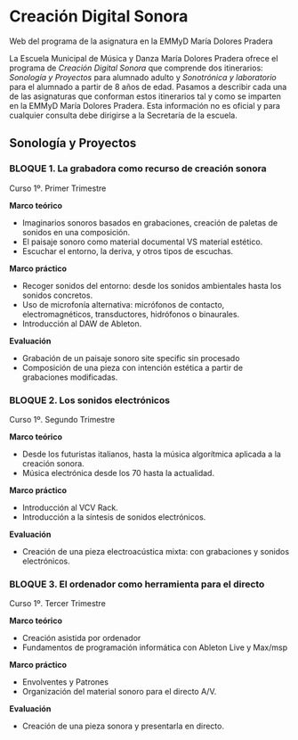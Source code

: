 # Creación Digital Sonora
Web del programa de la asignatura en la EMMyD María Dolores Pradera

La Escuela Municipal de Música y Danza María Dolores Pradera ofrece el programa de *Creación Digital Sonora* que comprende dos itinerarios: *Sonología y Proyectos* para alumnado adulto y *Sonotrónica y laboratorio* para el alumnado a partir de 8 años de edad. Pasamos a describir cada una de las asignaturas que conforman estos itinerarios tal y como se imparten en la EMMyD María Dolores Pradera. Esta información no es oficial y para cualquier consulta debe dirigirse a la Secretaría de la escuela. 

## Sonología y Proyectos 

### BLOQUE 1. La grabadora como recurso de creación sonora
Curso 1º. Primer Trimestre

**Marco teórico**
- Imaginarios sonoros basados en grabaciones, creación de paletas de sonidos en una composición.
- El paisaje sonoro como material documental VS material estético.
- Escuchar el entorno, la deriva, y otros tipos de escuchas.

**Marco práctico** 
- Recoger sonidos del entorno: desde los sonidos ambientales hasta los sonidos concretos.
- Uso de microfonía alternativa: micrófonos de contacto, electromagnéticos, transductores, hidrófonos o binaurales.
- Introducción al DAW de Ableton.

**Evaluación**
- Grabación de un paisaje sonoro site specific sin procesado
- Composición de una pieza con intención estética a partir de grabaciones modificadas.

### BLOQUE 2. Los sonidos electrónicos
Curso 1º. Segundo Trimestre

**Marco teórico**
- Desde los futuristas italianos, hasta la música algorítmica aplicada a la creación sonora.
- Música electrónica desde los 70 hasta la actualidad.
  
**Marco práctico** 
- Introducción al VCV Rack.
- Introducción a la síntesis de sonidos electrónicos.

**Evaluación**
- Creación de una pieza electroacústica mixta: con grabaciones y sonidos electrónicos.

### BLOQUE 3. El ordenador como herramienta para el directo
Curso 1º. Tercer Trimestre

**Marco teórico**
- Creación asistida por ordenador
- Fundamentos de programación informática con Ableton Live y Max/msp

**Marco práctico** 
- Envolventes y Patrones
- Organización del material sonoro para el directo A/V.

**Evaluación**
- Creación de una pieza sonora y presentarla en directo.
